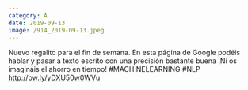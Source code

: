 ```yaml
--- 
category: A 
date: 2019-09-13 
image: /914_2019-09-13.jpeg 
--- 
```


Nuevo regalito para el fin de semana. En esta página de Google podéis hablar y pasar a texto escrito con una precisión bastante buena ¡Ni os imagináis el ahorro en tiempo! #MACHINELEARNING #NLP<br>http://ow.ly/yDXU50w0WVu